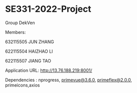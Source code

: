 # SE331-2022-Project
Group DekVen

Members:

632115505 JUN ZHANG

622115504 HAIZHAO LI

622115507 JIANG TAO

Application URL: http://13.76.188.219:8001/

Dependencies : nprogress, primevue@3.6.0, primeflex@2.0.0, primeicons,axios
